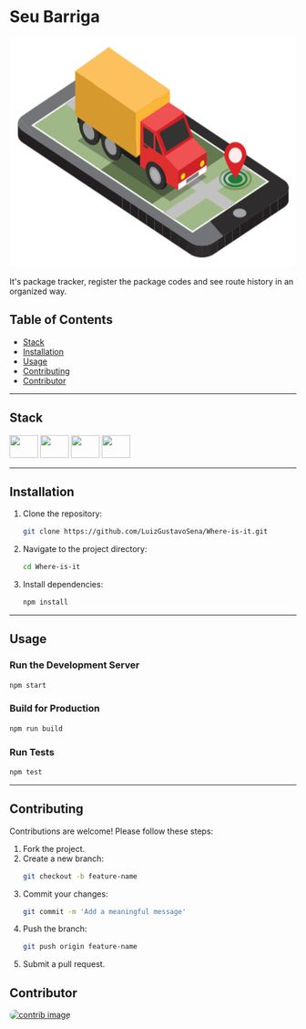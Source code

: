 # Seu Barriga

<div align="center">
<img height="400" src="./src/presentation/assets/images/TruckMobile.png" />
</div>
</br>
It's package tracker, register the package codes and see route history in an organized way.

## Table of Contents

- [Stack](#Stack)
- [Installation](#installation)
- [Usage](#usage)
- [Contributing](#contributing)
- [Contributor](#contributor)

---

## Stack
<div style="display: inline_block">
    <img height="40" width="50" src="https://cdn.jsdelivr.net/gh/devicons/devicon@latest/icons/typescript/typescript-original.svg" />
    <img height="40" width="50" src="https://cdn.jsdelivr.net/gh/devicons/devicon@latest/icons/vitejs/vitejs-original.svg" />
    <img height="40" width="50" src="https://cdn.jsdelivr.net/gh/devicons/devicon@latest/icons/react/react-original.svg" />
    <img height="40" width="50" src="https://cdn.jsdelivr.net/gh/devicons/devicon@latest/icons/vitest/vitest-original.svg" />
</div>

---

## Installation

1. Clone the repository:
   ```bash
   git clone https://github.com/LuizGustavoSena/Where-is-it.git
   ```
2. Navigate to the project directory:
   ```bash
   cd Where-is-it
   ```
3. Install dependencies:
   ```bash
   npm install
   ```
---

## Usage

### Run the Development Server
```bash
npm start
```

### Build for Production
```bash
npm run build
```

### Run Tests
```bash
npm test
```

---

## Contributing

Contributions are welcome! Please follow these steps:
1. Fork the project.
2. Create a new branch:
   ```bash
   git checkout -b feature-name
   ```
3. Commit your changes:
   ```bash
   git commit -m 'Add a meaningful message'
   ```
4. Push the branch:
   ```bash
   git push origin feature-name
   ```
5. Submit a pull request.

## Contributor

<a href="https://github.com/LuizGustavoSena">
  <img height="60" width="60" style="border-radius: 50px" src="https://avatars.githubusercontent.com/u/69394005?v=4" alt="contrib image" />
</a>